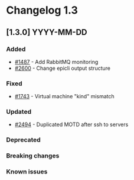 # Changelog 1.3

## [1.3.0] YYYY-MM-DD

### Added

- [#1487](https://github.com//epiphany-platform/epiphany/issues/1487) - Add RabbitMQ monitoring
- [#2600](https://github.com/epiphany-platform/epiphany/issues/2600) - Change epicli output structure

### Fixed

- [#1743](https://github.com/epiphany-platform/epiphany/issues/1743) - Virtual machine "kind" mismatch

### Updated

- [#2494](https://github.com/epiphany-platform/epiphany/issues/2494) - Duplicated MOTD after ssh to servers

### Deprecated

### Breaking changes

### Known issues
